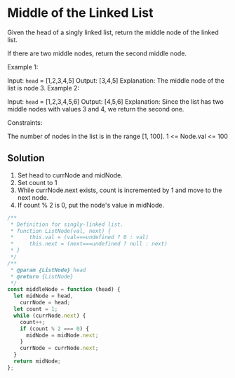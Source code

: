 # Middle of the Linked List

Given the head of a singly linked list, return the middle node of the linked list.

If there are two middle nodes, return the second middle node.

Example 1:

Input: `head` = [1,2,3,4,5]
Output: [3,4,5]
Explanation: The middle node of the list is node 3.
Example 2:

Input: `head` = [1,2,3,4,5,6]
Output: [4,5,6]
Explanation: Since the list has two middle nodes with values 3 and 4, we return the second one.

Constraints:

The number of nodes in the list is in the range [1, 100].
1 <= Node.val <= 100

## Solution

1. Set head to currNode and midNode.
2. Set count to 1
3. While currNode.next exists, count is incremented by 1 and move to the next node.
4. If count % 2 is 0, put the node's value in midNode.

```javascript
/**
 * Definition for singly-linked list.
 * function ListNode(val, next) {
 *     this.val = (val===undefined ? 0 : val)
 *     this.next = (next===undefined ? null : next)
 * }
 */
/**
 * @param {ListNode} head
 * @return {ListNode}
 */
const middleNode = function (head) {
  let midNode = head,
    currNode = head;
  let count = 1;
  while (currNode.next) {
    count++;
    if (count % 2 === 0) {
      midNode = midNode.next;
    }
    currNode = currNode.next;
  }
  return midNode;
};
```
